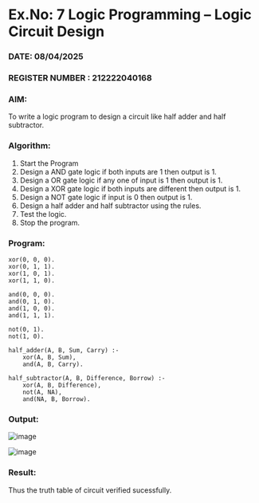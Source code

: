 # Ex.No: 7  Logic Programming –  Logic Circuit Design
### DATE: 08/04/2025                                                                  
### REGISTER NUMBER : 212222040168
### AIM: 
To write a logic program to design a circuit like half adder and half subtractor.
###  Algorithm:
1. Start the Program
2. Design a AND gate logic if both inputs are 1 then output is 1.
3. Design a OR gate logic if any one of input is 1 then output is 1.
4. Design a XOR gate logic if both inputs are different then output is 1.
5. Design a NOT gate logic if input is 0 then output is 1.
6. Design a half adder and half subtractor using the rules.
7. Test the logic.
8. Stop the program.

### Program:
```
xor(0, 0, 0).
xor(0, 1, 1).
xor(1, 0, 1).
xor(1, 1, 0).

and(0, 0, 0).
and(0, 1, 0).
and(1, 0, 0).
and(1, 1, 1).

not(0, 1).
not(1, 0).

half_adder(A, B, Sum, Carry) :-
    xor(A, B, Sum),
    and(A, B, Carry).

half_subtractor(A, B, Difference, Borrow) :-
    xor(A, B, Difference),
    not(A, NA),
    and(NA, B, Borrow).

```
### Output:

![image](https://github.com/user-attachments/assets/4ee1405b-c823-4ac8-987f-3791f14d4506)

![image](https://github.com/user-attachments/assets/a9b3eac6-ceb1-4f4e-b6bb-86988a09fc8d)


### Result:
Thus the truth table of circuit verified sucessfully.
